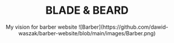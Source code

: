 <div align="center">
  <h1>BLADE & BEARD</h1>
  <span>My vision for barber website</span>
  ![Barber](https://github.com/dawid-waszak/barber-website/blob/main/images/Barber.png)
</div>

